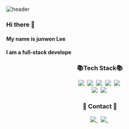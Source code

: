 ![header](https://capsule-render.vercel.app/api?type=wave&color=auto&height=180&section=header&text=Gomdollee&fontSize=50)
### Hi there 👋
#### My name is junwon Lee 
#### I am a full-stack develope
<h3 align="center"> 📚Tech Stack📚 </h3>
<p align="center">
  <img src="https://img.shields.io/badge/Java-007396?style=flat-square&logo=Java&logoColor=white"/></a>&nbsp
  <img src="https://img.shields.io/badge/Python-3766AB?style=flat-square&logo=Python&logoColor=white"/></a>&nbsp 
  <img src="https://img.shields.io/badge/Javascript-ffb13b?style=flat-square&logo=javascript&logoColor=white"/></a>&nbsp 
  <img src="https://img.shields.io/badge/Spring-6DB33F?style=flat-square&logo=Spring&logoColor=white"/></a>&nbsp
  <img src="https://img.shields.io/badge/SpringBoot-6DB33F?style=flat-square&logo=SpringBoot&logoColor=white"/></a>&nbsp 
  <br>
  <img src="https://img.shields.io/badge/Docker-2496ED?style=flat-square&logo=Docker&logoColor=white"/></a>&nbsp 
  <img src="https://img.shields.io/badge/Jenkins-D24939?style=flat-square&logo=Jenkins&logoColor=white"/></a>&nbsp 
</p>


<h3 align="center">🌈 Contact 🌈</h3>
<p align="center">
  <a href="https://cogomlife.tistory.com">
       <img src="https://img.shields.io/badge/Tistory-000000?style=for-the-badge&logo=Tistory&logoColor=white"> 
  </a>&nbsp
  <a href="https://www.instagram.com/95_lee.j.w">
       <img src="https://img.shields.io/badge/Instagram-E4405F?style=for-the-badge&logo=Instagram&logoColor=white"> 
  </a>&nbsp
</p>
